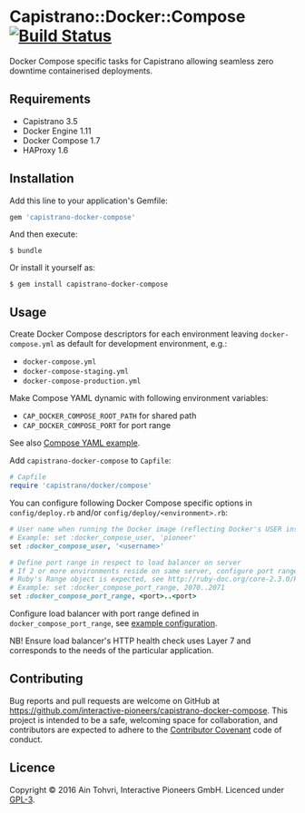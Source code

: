 # Capistrano::Docker::Compose [![Build Status](https://travis-ci.org/interactive-pioneers/capistrano-docker-compose.svg?branch=master)](https://travis-ci.org/interactive-pioneers/capistrano-docker-compose)

Docker Compose specific tasks for Capistrano allowing seamless zero downtime containerised deployments.

## Requirements

- Capistrano 3.5
- Docker Engine 1.11
- Docker Compose 1.7
- HAProxy 1.6

## Installation

Add this line to your application's Gemfile:

```ruby
gem 'capistrano-docker-compose'
```

And then execute:

    $ bundle

Or install it yourself as:

    $ gem install capistrano-docker-compose

## Usage

Create Docker Compose descriptors for each environment leaving `docker-compose.yml` as default for development environment, e.g.:

  - `docker-compose.yml`
  - `docker-compose-staging.yml`
  - `docker-compose-production.yml`

Make Compose YAML dynamic with following environment variables:

- `CAP_DOCKER_COMPOSE_ROOT_PATH` for shared path
- `CAP_DOCKER_COMPOSE_PORT` for port range

See also [Compose YAML example](https://github.com/interactive-pioneers/capistrano-docker-compose/blob/master/docker-compose-staging.example.yml).

Add `capistrano-docker-compose` to `Capfile`:

``` ruby
# Capfile
require 'capistrano/docker/compose'
```

You can configure following Docker Compose specific options in `config/deploy.rb` and/or `config/deploy/<environment>.rb`:

```ruby
# User name when running the Docker image (reflecting Docker's USER instruction)
# Example: set :docker_compose_user, 'pioneer'
set :docker_compose_user, '<username>'

# Define port range in respect to load balancer on server
# If 2 or more environments reside on same server, configure port range as per environment
# Ruby's Range object is expected, see http://ruby-doc.org/core-2.3.0/Range.html
# Example: set :docker_compose_port_range, 2070..2071
set :docker_compose_port_range, <port>..<port>
```

Configure load balancer with port range defined in `docker_compose_port_range`, see [example configuration](https://github.com/interactive-pioneers/capistrano-docker-compose/blob/master/haproxy.example.cfg).

NB! Ensure load balancer's HTTP health check uses Layer 7 and corresponds to the needs of the particular application.

## Contributing

Bug reports and pull requests are welcome on GitHub at https://github.com/interactive-pioneers/capistrano-docker-compose. This project is intended to be a safe, welcoming space for collaboration, and contributors are expected to adhere to the [Contributor Covenant](http://contributor-covenant.org) code of conduct.

## Licence

Copyright © 2016 Ain Tohvri, Interactive Pioneers GmbH. Licenced under [GPL-3](https://github.com/interactive-pioneers/capistrano-docker-compose/blob/master/LICENSE).
